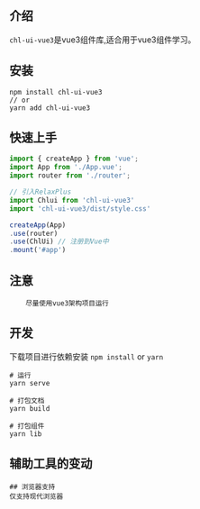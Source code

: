 <div align="center">
</div>

## 介绍
`chl-ui-vue3`是vue3组件库,适合用于vue3组件学习。


## 安装
```
npm install chl-ui-vue3
// or
yarn add chl-ui-vue3
```


## 快速上手
```js
import { createApp } from 'vue';
import App from './App.vue';
import router from './router';

// 引入RelaxPlus
import Chlui from 'chl-ui-vue3'
import 'chl-ui-vue3/dist/style.css'

createApp(App)
.use(router)
.use(ChlUi) // 注册到Vue中
.mount('#app')
```
## 注意
```
    尽量使用vue3架构项目运行
```


## 开发
下载项目进行依赖安装 `npm install` or `yarn`

```
# 运行
yarn serve

# 打包文档
yarn build

# 打包组件
yarn lib
```

## 辅助工具的变动
```
## 浏览器支持
仅支持现代浏览器

